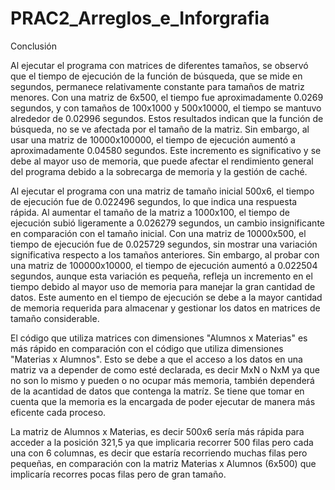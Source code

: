 # PRAC2_Arreglos_e_Inforgrafia

Conclusión

Al ejecutar el programa con matrices de diferentes tamaños, se observó que el tiempo de ejecución de la función de búsqueda, que se mide en segundos, permanece relativamente constante para tamaños de matriz menores. Con una matriz de 6x500, el tiempo fue aproximadamente 0.0269 segundos, y con tamaños de 100x1000 y 500x10000, el tiempo se mantuvo alrededor de 0.02996 segundos. Estos resultados indican que la función de búsqueda, no se ve afectada por el tamaño de la matriz. Sin embargo, al usar una matriz de 10000x100000, el tiempo de ejecución aumentó a aproximadamente 0.04580 segundos. Este incremento es significativo y se debe al mayor uso de memoria, que puede afectar el rendimiento general del programa debido a la sobrecarga de memoria y la gestión de caché.

Al ejecutar el programa con una matriz de tamaño inicial 500x6, el tiempo de ejecución fue de 0.022496 segundos, lo que indica una respuesta rápida. Al aumentar el tamaño de la matriz a 1000x100, el tiempo de ejecución subió ligeramente a 0.026279 segundos, un cambio insignificante en comparación con el tamaño inicial. Con una matriz de 10000x500, el tiempo de ejecución fue de 0.025729 segundos, sin mostrar una variación significativa respecto a los tamaños anteriores. Sin embargo, al probar con una matriz de 100000x10000, el tiempo de ejecución aumentó a 0.022504 segundos, aunque esta variación es pequeña, refleja un incremento en el tiempo debido al mayor uso de memoria para manejar la gran cantidad de datos. Este aumento en el tiempo de ejecución se debe a la mayor cantidad de memoria requerida para almacenar y gestionar los datos en matrices de tamaño considerable.

El código que utiliza matrices con dimensiones "Alumnos x Materias" es más rápido en comparación con el código que utiliza dimensiones "Materias x Alumnos". Esto se debe a que el acceso a los datos en una matriz va a depender de como esté declarada, es decir MxN o NxM ya que no son lo mismo y pueden o no ocupar más memoria, también dependerá de la acantidad de datos que contenga la matríz. Se tiene que tomar en cuenta que la memoria es la encargada de poder ejecutar de manera más eficente cada proceso.

La matriz de Alumnos x Materias, es decir 500x6 sería más rápida para acceder a la posición 321,5 ya que implicaria recorrer 500 filas pero cada una con 6 columnas, es decir que estaría recorriendo muchas filas pero pequeñas, en comparación con la matriz Materias x Alumnos (6x500) que implicaría recorres pocas filas pero de gran tamaño.
